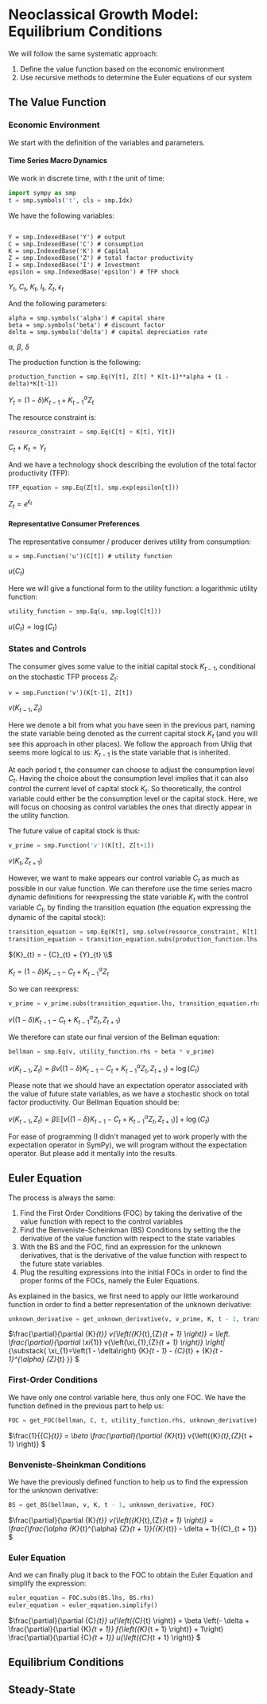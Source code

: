 # Neoclassical Growth Model: Equilibrium Conditions

We will follow the same systematic approach:

1. Define the value function based on the economic environment
2. Use recursive methods to determine the Euler equations of our system


## The Value Function

### Economic Environment

We start with the definition of the variables and parameters.

#### Time Series Macro Dynamics

We work in discrete time, with $t$ the unit of time: 

```Python
import sympy as smp
t = smp.symbols('t', cls = smp.Idx)
```

We have the following variables:
```

Y = smp.IndexedBase('Y') # output
C = smp.IndexedBase('C') # consumption
K = smp.IndexedBase('K') # Capital
Z = smp.IndexedBase('Z') # total factor productivity
I = smp.IndexedBase('I') # Investment
epsilon = smp.IndexedBase('epsilon') # TFP shock
```

${Y}_{t}$,
${C}_{t}$,
${K}_{t}$,
${I}_{t}$,
${Z}_{t}$,
${\epsilon}_{t}$

And the following parameters:
```
alpha = smp.symbols('alpha') # capital share
beta = smp.symbols('beta') # discount factor
delta = smp.symbols('delta') # capital depreciation rate
```
$\alpha$,
$\beta$,
$\delta$

The production function is the following:

```
production_function = smp.Eq(Y[t], Z[t] * K[t-1]**alpha + (1 - delta)*K[t-1])
```
${Y}_{t} = \left(1 - \delta\right) {K}_{t - 1} + {K}_{t - 1}^{\alpha} {Z}_{t}$

The resource constraint is:
```Python
resource_constraint = smp.Eq(C[t] + K[t], Y[t])
```

${C}_{t} + {K}_{t} = {Y}_{t}$


And we have a technology shock describing the evolution of the total factor productivity (TFP):

```Python
TFP_equation = smp.Eq(Z[t], smp.exp(epsilon[t]))
```

${Z}_{t} = e^{{\epsilon}_{t}}$

#### Representative Consumer Preferences

The representative consumer / producer derives utility from consumption:

```
u = smp.Function('u')(C[t]) # utility function
```

$u{\left({C}_{t} \right)}$

Here we will give a functional form to the utility function: a logarithmic utility function:

```Python
utility_function = smp.Eq(u, smp.log(C[t]))
```

$u{\left({C}_{t} \right)} = \log{\left({C}_{t} \right)}$

### States and Controls

The consumer gives some value to the initial capital stock $K_{t-1}$, conditional on the stochastic TFP process $Z_t$:

```
v = smp.Function('v')(K[t-1], Z[t])
```

$v{\left({K}_{t - 1},{Z}_{t} \right)}$

Here we denote a bit from what you have seen in the previous part, naming the state variable being denoted as the current capital stock $K_t$ (and you will see this approach in other places). We follow the approach from Uhlig that seems more logical to us: $K_{t-1}$ is the state variable that is inherited. 

At each period $t$, the consumer can choose to adjust the consumption level $C_t$. Having the choice about the consumption level implies that it can also control the current level of capital stock $K_{t}$. So theoretically, the control variable could either be the consumption level or the capital stock. Here, we will focus on choosing as control variables the ones that directly appear in the utility function.

The future value of capital stock is thus:

```Python
v_prime = smp.Function('v')(K[t], Z[t+1])
```

$v{\left({K}_{t},{Z}_{t + 1} \right)}$

However, we want to make appears our control variable $C_t$ as much as possible in our value function. We can therefore use the time series macro dynamic definitions for reexpressing the state variable $K_{t}$ with the control variable $C_{t}$, by finding the transition equation (the equation expressing the dynamic of the capital stock):

```Python
transition_equation = smp.Eq(K[t], smp.solve(resource_constraint, K[t])[0])
transition_equation = transition_equation.subs(production_function.lhs, production_function.rhs)
```

${K}_{t} = - {C}_{t} + {Y}_{t} \\$ 

${K}_{t} = \left(1 - \delta\right) {K}_{t - 1} - {C}_{t} + {K}_{t - 1}^{\alpha} {Z}_{t}$

So we can reexpress:

```Python
v_prime = v_prime.subs(transition_equation.lhs, transition_equation.rhs)
```

$v{\left(\left(1 - \delta\right) {K}_{t - 1} - {C}_{t} + {K}_{t - 1}^{\alpha} {Z}_{t},{Z}_{t + 1} \right)}$

We therefore can state our final version of the Bellman equation:

```Python
bellman = smp.Eq(v, utility_function.rhs + beta * v_prime)
```

$v{\left({K}_{t - 1},{Z}_{t} \right)} = \beta v{\left(\left(1 - \delta\right) {K}_{t - 1} - {C}_{t} + {K}_{t - 1}^{\alpha} {Z}_{t},{Z}_{t + 1} \right)} + \log{\left({C}_{t} \right)}$

Please note that we should have an expectation operator associated with the value of future state variables, as we have a stochastic shock on total factor productivity. Our Bellman Equation should be:

$v{\left({K}_{t - 1},{Z}_{t} \right)} = \beta \mathbb{E} [v{\left(\left(1 - \delta\right) {K}_{t - 1} - {C}_{t} + {K}_{t - 1}^{\alpha} {Z}_{t},{Z}_{t + 1} \right)}] + \log{\left({C}_{t} \right)}$

For ease of programming (I didn't managed yet to work properly with the expectation operator in SymPy), we will program without the expectation operator. But please add it mentally into the results.

## Euler Equation

The process is always the same:
1. Find the First Order Conditions (FOC) by taking the derivative of the value function with repect to the control variables
2. Find the Benveniste-Scheinkman (BS) Conditions by setting the the derivative of the value function with respect to the state variables
3. With the BS and the FOC, find an expression for the unknown derivatives, that is the derivative of the value function with respect to the future state variables
4. Plug the resulting expressions into the initial FOCs in order to find the proper forms of the FOCs, namely the Euler Equations.

As explained in the basics, we first need to apply our little workaround function in order to find a better representation of the unknown derivative:

```Python
unknown_derivative = get_unknown_derivative(v, v_prime, K, t - 1, transition_equation)
```

$\frac{\partial}{\partial {K}_{t}} v{\left({K}_{t},{Z}_{t + 1} \right)} = \left. \frac{\partial}{\partial \xi_{1}} v{\left(\xi_{1},{Z}_{t + 1} \right)} \right|_{\substack{ \xi_{1}=\left(1 - \delta\right) {K}_{t - 1} - {C}_{t} + {K}_{t - 1}^{\alpha} {Z}_{t} }}
$

### First-Order Conditions

We have only one control variable here, thus only one FOC. We have the function defined in the previous part to help us:

```Python
FOC = get_FOC(bellman, C, t, utility_function.rhs, unknown_derivative)
```
$\frac{1}{{C}_{t}} = \beta \frac{\partial}{\partial {K}_{t}} v{\left({K}_{t},{Z}_{t + 1} \right)}
$

### Benveniste-Sheinkman Conditions

We have the previously defined function to help us to find the expression for the unknown derivative:

```Python
BS = get_BS(bellman, v, K, t - 1, unknown_derivative, FOC)
```

$\frac{\partial}{\partial {K}_{t}} v{\left({K}_{t},{Z}_{t + 1} \right)} = \frac{\frac{\alpha {K}_{t}^{\alpha} {Z}_{t + 1}}{{K}_{t}} - \delta + 1}{{C}_{t + 1}}
$

### Euler Equation

And we can finally plug it back to the FOC to obtain the Euler Equation and simplify the expression:

```Python
euler_equation = FOC.subs(BS.lhs, BS.rhs)
euler_equation = euler_equation.simplify()
```

$\frac{\partial}{\partial {C}_{t}} u{\left({C}_{t} \right)} = \beta \left(- \delta + \frac{\partial}{\partial {K}_{t + 1}} f{\left({K}_{t + 1} \right)} + 1\right) \frac{\partial}{\partial {C}_{t + 1}} u{\left({C}_{t + 1} \right)}
$

## Equilibrium Conditions

## Steady-State